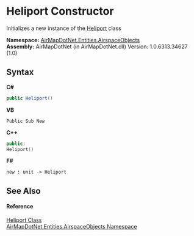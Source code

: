 # Heliport Constructor 
 

Initializes a new instance of the <a href="T_AirMapDotNet_Entities_AirspaceObjects_Heliport">Heliport</a> class

**Namespace:**&nbsp;<a href="N_AirMapDotNet_Entities_AirspaceObjects">AirMapDotNet.Entities.AirspaceObjects</a><br />**Assembly:**&nbsp;AirMapDotNet (in AirMapDotNet.dll) Version: 1.0.6313.34627 (1.0)

## Syntax

**C#**<br />
``` C#
public Heliport()
```

**VB**<br />
``` VB
Public Sub New
```

**C++**<br />
``` C++
public:
Heliport()
```

**F#**<br />
``` F#
new : unit -> Heliport
```


## See Also


#### Reference
<a href="T_AirMapDotNet_Entities_AirspaceObjects_Heliport">Heliport Class</a><br /><a href="N_AirMapDotNet_Entities_AirspaceObjects">AirMapDotNet.Entities.AirspaceObjects Namespace</a><br />